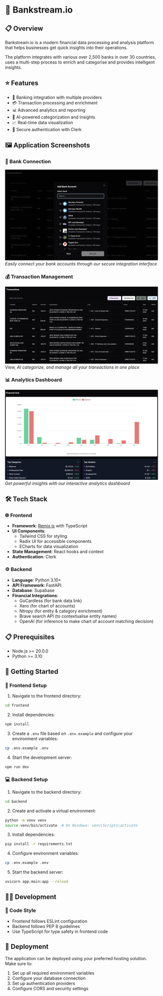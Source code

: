 # 🏦 Bankstream.io

## 📋 Overview
Bankstream.io is a modern financial data processing and analysis platform that helps businesses get quick insights into their operations. 

The platform integrates with various over 2,500 banks in over 30 countries, uses a multi-step process to enrich and categorise and provides intelligent insights.

## ⭐ Features
- 🏦 Banking integration with multiple providers
- 💳 Transaction processing and enrichment
- 📊 Advanced analytics and reporting
- 🤖 AI-powered categorization and insights
- 📈 Real-time data visualization
- 🔐 Secure authentication with Clerk

## 🖼️ Application Screenshots

### 🔗 Bank Connection
![Add Bank Interface](app_ui/add_bank.png)
*Easily connect your bank accounts through our secure integration interface*

### 💰 Transaction Management
![Transactions Interface](app_ui/transactions.png)
*View, AI categorize, and manage all your transactions in one place*

### 📊 Analytics Dashboard
![Analysis Dashboard](app_ui/analysis.png)
*Get powerful insights with our interactive analytics dashboard*

## 🛠️ Tech Stack

### 🌐 Frontend
- **Framework**: [Remix.js](https://remix.run/) with TypeScript
- **UI Components**: 
  - Tailwind CSS for styling
  - Radix UI for accessible components
  - ECharts for data visualization
- **State Management**: React hooks and context
- **Authentication**: Clerk

### ⚙️ Backend
- **Language**: Python 3.10+
- **API Framework**: FastAPI
- **Database**: Supabase
- **Financial Integrations**:
  - GoCardless (for bank data link)
  - Xero (for chart of accounts)
  - Ntropy (for entity & category enrichment)
  - Brave search API (to contextualise entity names)
  - OpenAI (for inference to make chart of account matching decision)

## 📋 Prerequisites
- Node.js >= 20.0.0
- Python >= 3.10

## 🚀 Getting Started

### 🎨 Frontend Setup
1. Navigate to the frontend directory:
```bash
cd frontend
```

2. Install dependencies:
```bash
npm install
```

3. Create a `.env` file based on `.env.example` and configure your environment variables:
```bash
cp .env.example .env
```

4. Start the development server:
```bash
npm run dev
```

### 💻 Backend Setup
1. Navigate to the backend directory:
```bash
cd backend
```

2. Create and activate a virtual environment:
```bash
python -m venv venv
source venv/bin/activate  # On Windows: venv\Scripts\activate
```

3. Install dependencies:
```bash
pip install -r requirements.txt
```

4. Configure environment variables:
```bash
cp .env.example .env
```

5. Start the backend server:
```bash
uvicorn app.main:app --reload
```

## 👨‍💻 Development

### 📝 Code Style
- Frontend follows ESLint configuration
- Backend follows PEP 8 guidelines
- Use TypeScript for type safety in frontend code

## 🚀 Deployment
The application can be deployed using your preferred hosting solution. Make sure to:
1. Set up all required environment variables
2. Configure your database connection
3. Set up authentication providers
4. Configure CORS and security settings
